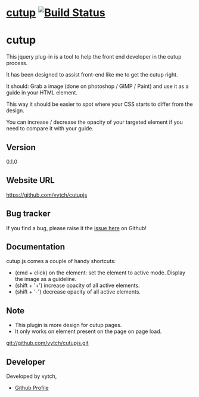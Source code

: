 # [cutup](https://github.com/vytch/cutupjs) [![Build Status](https://secure.travis-ci.org/vytch/cutup.png?branch=master)](http://travis-ci.org/vytch/cutupjs)

# cutup

This jquery plug-in is a tool to help the front end developer in the cutup process.

It has been designed to assist front-end like me to get the cutup right.

It should:
Grab a image (done on photoshop / GIMP / Paint) and use it as a guide in your HTML element.

This way it should be easier to spot where your CSS starts to differ from the design. 

You can increase / decrease the opacity of your targeted element if you need to compare it with your guide.

## Version

0.1.0

## Website URL

https://github.com/vytch/cutupjs

## Bug tracker

If you find a bug, please raise it the [issue here](https://github.com/vytch/cutupjs/issues) on Github! 

## Documentation

cutup.js comes a couple of handy shortcuts:

- (cmd + click) on the element: set the element to active mode. Display the image as a guideline.
- (shift + '+') increase opacity of all active elements.
- (shift + '-') decrease opacity of all active elements.

## Note 

- This plugin is more design for cutup pages.
- It only works on element present on the page on page load.

[git://github.com/vytch/cutupjs.git](git://github.com/vytch/cutupjs.git)

## Developer

Developed by vytch, []()

+ [Github Profile](http://github.com/vytch)

